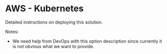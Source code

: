 # AWS - Kubernetes

Detailed instructions on deploying this solution.

Notes:

* We need help from DevOps with this option description since currently it is not obvious what we want to provide.
